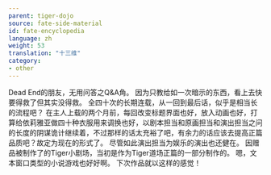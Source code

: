 ```yaml
---
parent: tiger-dojo
source: fate-side-material
id: fate-encyclopedia
language: zh
weight: 53
translation: "十三维"
category:
- other
---
```


Dead End的朋友，无用问答之Q&A角。
因为只教给如一次暗示的东西，看上去快要得救了但其实没得救。
全四十次的长期连载，从一回到最后话，似乎是相当长的流程吧？
在主人上载的两个月前，每回改变标题界面也好，放入动画也好，打算给依莉雅亚做四十种衣服用来调换也好，以剧本担当和原画担当和演出担当之问的长度的阴谋诡计继续着，不过那样的话太充裕了吧，有余力的话应该去提高正篇品质吧？故定为现在的形式了。
尽管如此演出担当为娱乐的演出也还健在。
因赠品被制作了的Tiger小剧场，当初是作为Tiger道场正篇的一部分制作的。
嗯，文本窗口类型的小说游戏也好好啊。
下次作品就以这样的感觉！ 
